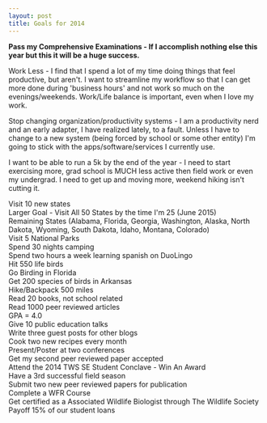 ```yaml
---
layout: post
title: Goals for 2014
---
```



**Pass my Comprehensive Examinations - If I accomplish nothing else this year but this it will be a huge success.**

Work Less - I find that I spend a lot of my time doing things that feel productive, but aren't. I want to streamline my workflow so that I can get more done during 'business hours' and not work so much on the evenings/weekends. Work/Life balance is important, even when I love my work.

Stop changing organization/productivity systems - I am a productivity nerd and an early adapter, I have realized lately, to a fault. Unless I have to change to a new system (being forced by school or some other entity) I'm going to stick with the apps/software/services I currently use. 

I want to be able to run a 5k by the end of the year - I need to start exercising more, grad school is MUCH less active then field work or even my undergrad. I need to get up and moving more, weekend hiking isn't cutting it. 

Visit 10 new states  
     Larger Goal - Visit All 50 States by the time I'm 25 (June 2015)  
     Remaining States (Alabama, Florida, Georgia, Washington, Alaska, North Dakota, Wyoming, South Dakota, Idaho, Montana, Colorado)  
     Visit 5 National Parks  
     Spend 30 nights camping  
     Spend two hours a week learning spanish on DuoLingo  
     Hit 550 life birds  
     Go Birding in Florida  
     Get 200 species of birds in Arkansas  
     Hike/Backpack 500 miles  
     Read 20 books, not school related  
     Read 1000 peer reviewed articles  
     GPA = 4.0  
     Give 10 public education talks  
     Write three guest posts for other blogs  
     Cook two new recipes every month  
     Present/Poster at two conferences  
     Get my second peer reviewed paper accepted  
     Attend the 2014 TWS SE Student Conclave - Win An Award  
     Have a 3rd successful field season  
     Submit two new peer reviewed papers for publication  
     Complete a WFR Course  
     Get certified as a Associated Wildlife Biologist through The Wildlife Society  
     Payoff 15% of our student loans
